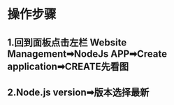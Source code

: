 # 操作步骤
## 1.回到面板点击左栏 Website Management➡NodeJs APP➡Create application➡CREATE先看图
## 2.Node.js version➡版本选择最新
